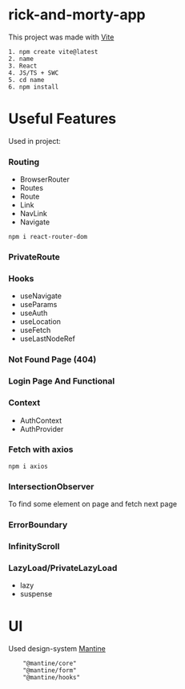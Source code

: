 # rick-and-morty-app

This project was made with [Vite](https://vitejs.dev/)
```
1. npm create vite@latest
2. name
3. React
4. JS/TS + SWC
5. cd name
6. npm install
```
# Useful Features

Used in project: 

### Routing 
* BrowserRouter
* Routes 
* Route
* Link
* NavLink 
* Navigate

```
npm i react-router-dom
```

### PrivateRoute

### Hooks 
* useNavigate
* useParams
* useAuth
* useLocation
* useFetch
* useLastNodeRef

### Not Found Page (404)
### Login Page And Functional
### Context 
* AuthContext
* AuthProvider

### Fetch with axios
```
npm i axios
```

### IntersectionObserver
To find some element on page and fetch next page

### ErrorBoundary
### InfinityScroll
### LazyLoad/PrivateLazyLoad
* lazy
* suspense

# UI
Used design-system [Mantine](https://mantine.dev/)
```
    "@mantine/core"
    "@mantine/form"
    "@mantine/hooks"
```
